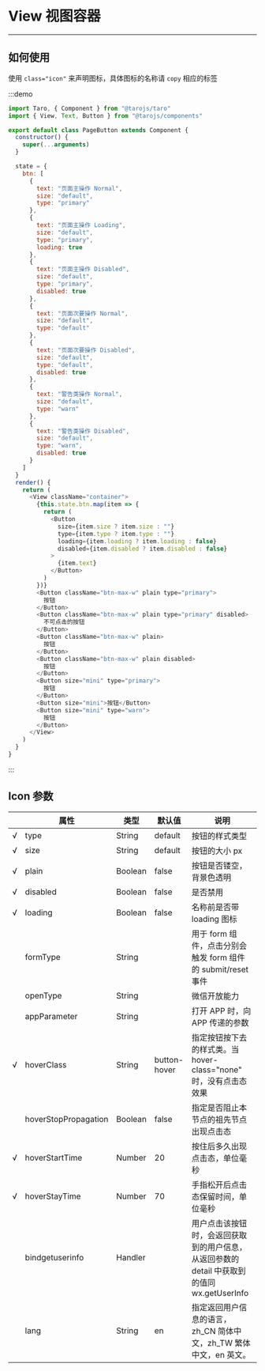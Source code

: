 # View 视图容器

---

## 如何使用

使用 `class="icon"` 来声明图标，具体图标的名称请 `copy` 相应的标签

:::demo

```js
import Taro, { Component } from "@tarojs/taro"
import { View, Text, Button } from "@tarojs/components"

export default class PageButton extends Component {
  constructor() {
    super(...arguments)
  }

  state = {
    btn: [
      {
        text: "页面主操作 Normal",
        size: "default",
        type: "primary"
      },
      {
        text: "页面主操作 Loading",
        size: "default",
        type: "primary",
        loading: true
      },
      {
        text: "页面主操作 Disabled",
        size: "default",
        type: "primary",
        disabled: true
      },
      {
        text: "页面次要操作 Normal",
        size: "default",
        type: "default"
      },
      {
        text: "页面次要操作 Disabled",
        size: "default",
        type: "default",
        disabled: true
      },
      {
        text: "警告类操作 Normal",
        size: "default",
        type: "warn"
      },
      {
        text: "警告类操作 Disabled",
        size: "default",
        type: "warn",
        disabled: true
      }
    ]
  }
  render() {
    return (
      <View className="container">
        {this.state.btn.map(item => {
          return (
            <Button
              size={item.size ? item.size : ""}
              type={item.type ? item.type : ""}
              loading={item.loading ? item.loading : false}
              disabled={item.disabled ? item.disabled : false}
            >
              {item.text}
            </Button>
          )
        })}
        <Button className="btn-max-w" plain type="primary">
          按钮
        </Button>
        <Button className="btn-max-w" plain type="primary" disabled>
          不可点击的按钮
        </Button>
        <Button className="btn-max-w" plain>
          按钮
        </Button>
        <Button className="btn-max-w" plain disabled>
          按钮
        </Button>
        <Button size="mini" type="primary">
          按钮
        </Button>
        <Button size="mini">按钮</Button>
        <Button size="mini" type="warn">
          按钮
        </Button>
      </View>
    )
  }
}
```

:::

## Icon 参数

|     | 属性                 | 类型    | 默认值       | 说明                                                                                        |
| --- | -------------------- | ------- | ------------ | ------------------------------------------------------------------------------------------- |
| √   | type                 | String  | default      | 按钮的样式类型                                                                              |
| √   | size                 | String  | default      | 按钮的大小 px                                                                               |
| √   | plain                | Boolean | false        | 按钮是否镂空，背景色透明                                                                    |
| √   | disabled             | Boolean | false        | 是否禁用                                                                                    |
| √   | loading              | Boolean | false        | 名称前是否带 loading 图标                                                                   |
|     | formType             | String  |              | 用于 form 组件，点击分别会触发 form 组件的 submit/reset 事件                                |
|     | openType             | String  |              | 微信开放能力                                                                                |
|     | appParameter         | String  |              | 打开 APP 时，向 APP 传递的参数                                                              |
| √   | hoverClass           | String  | button-hover | 指定按钮按下去的样式类。当 hover-class="none" 时，没有点击态效果                            |
|     | hoverStopPropagation | Boolean | false        | 指定是否阻止本节点的祖先节点出现点击态                                                      |
| √   | hoverStartTime       | Number  | 20           | 按住后多久出现点击态，单位毫秒                                                              |
| √   | hoverStayTime        | Number  | 70           | 手指松开后点击态保留时间，单位毫秒                                                          |
|     | bindgetuserinfo      | Handler |              | 用户点击该按钮时，会返回获取到的用户信息，从返回参数的 detail 中获取到的值同 wx.getUserInfo |
|     | lang                 | String  | en           | 指定返回用户信息的语言，zh_CN 简体中文，zh_TW 繁体中文，en 英文。                           |

